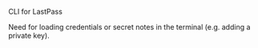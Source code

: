 CLI for LastPass

Need for loading credentials or secret notes in the terminal (e.g. adding a private key).
